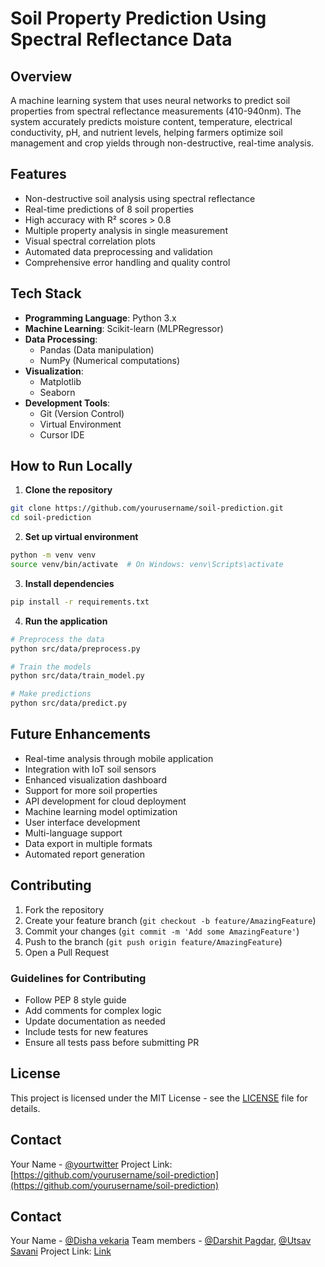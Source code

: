 # Soil Property Prediction Using Spectral Reflectance Data

## Overview
A machine learning system that uses neural networks to predict soil properties from spectral reflectance measurements (410-940nm). The system accurately predicts moisture content, temperature, electrical conductivity, pH, and nutrient levels, helping farmers optimize soil management and crop yields through non-destructive, real-time analysis.

## Features
- Non-destructive soil analysis using spectral reflectance
- Real-time predictions of 8 soil properties
- High accuracy with R² scores > 0.8
- Multiple property analysis in single measurement
- Visual spectral correlation plots
- Automated data preprocessing and validation
- Comprehensive error handling and quality control

## Tech Stack
- **Programming Language**: Python 3.x
- **Machine Learning**: Scikit-learn (MLPRegressor)
- **Data Processing**: 
  - Pandas (Data manipulation)
  - NumPy (Numerical computations)
- **Visualization**: 
  - Matplotlib
  - Seaborn
- **Development Tools**:
  - Git (Version Control)
  - Virtual Environment
  - Cursor IDE

## How to Run Locally

1. **Clone the repository**
```bash
git clone https://github.com/yourusername/soil-prediction.git
cd soil-prediction
```

2. **Set up virtual environment**
```bash
python -m venv venv
source venv/bin/activate  # On Windows: venv\Scripts\activate
```

3. **Install dependencies**
```bash
pip install -r requirements.txt
```

4. **Run the application**
```bash
# Preprocess the data
python src/data/preprocess.py

# Train the models
python src/data/train_model.py

# Make predictions
python src/data/predict.py
```

## Future Enhancements
- Real-time analysis through mobile application
- Integration with IoT soil sensors
- Enhanced visualization dashboard
- Support for more soil properties
- API development for cloud deployment
- Machine learning model optimization
- User interface development
- Multi-language support
- Data export in multiple formats
- Automated report generation

## Contributing
1. Fork the repository
2. Create your feature branch (`git checkout -b feature/AmazingFeature`)
3. Commit your changes (`git commit -m 'Add some AmazingFeature'`)
4. Push to the branch (`git push origin feature/AmazingFeature`)
5. Open a Pull Request

### Guidelines for Contributing
- Follow PEP 8 style guide
- Add comments for complex logic
- Update documentation as needed
- Include tests for new features
- Ensure all tests pass before submitting PR

## License
This project is licensed under the MIT License - see the [LICENSE](LICENSE) file for details.

## Contact
Your Name - [@yourtwitter](https://twitter.com/yourtwitter)
Project Link: [https://github.com/yourusername/soil-prediction](https://github.com/yourusername/soil-prediction)

## Contact

Your Name - [@Disha vekaria](www.linkedin.com/in/disha-vekaria-027b0a302)
Team members -  [@Darshit Pagdar](https://www.linkedin.com/in/darshit-paghdar),
[@Utsav Savani](https://www.linkedin.com/in/savani-utsav-912a47358?utm_source=share&utm_campaign=share_via&utm_content=profile&utm_medium=android_app)
Project Link: [Link](https://github.com/Disha4954/S8il--The-Soil-Predictor-.git)
